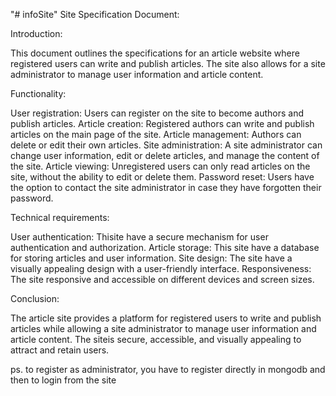 "# infoSite" 
Site Specification Document:

Introduction:

This document outlines the specifications for an article website where registered users can write and publish articles.
The site also allows for a site administrator to manage user information and article content.

Functionality:

User registration: Users can register on the site to become authors and publish articles.
Article creation: Registered authors can write and publish articles on the main page of the site.
Article management: Authors can delete or edit their own articles.
Site administration: A site administrator can change user information, edit or delete articles, and manage the content of the site.
Article viewing: Unregistered users can only read articles on the site, without the ability to edit or delete them.
Password reset: Users have the option to contact the site administrator in case they have forgotten their password.

Technical requirements:

User authentication: Thisite have a secure mechanism for user authentication and authorization.
Article storage: This site have a database for storing articles and user information.
Site design: The site  have a visually appealing design with a user-friendly interface.
Responsiveness: The site responsive and accessible on different devices and screen sizes.

Conclusion:

The article site provides a platform for registered users to write and publish articles while allowing a site administrator to manage user information and article content.
The siteis secure, accessible, and visually appealing to attract and retain users.

ps. to register as administrator, you have to register directly in mongodb and then to login from the site
